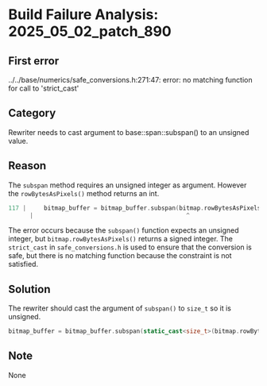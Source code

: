 # Build Failure Analysis: 2025_05_02_patch_890

## First error

../../base/numerics/safe_conversions.h:271:47: error: no matching function for call to 'strict_cast'

## Category
Rewriter needs to cast argument to base::span::subspan() to an unsigned value.

## Reason
The `subspan` method requires an unsigned integer as argument. However the `rowBytesAsPixels()` method returns an int.

```c++
117 |     bitmap_buffer = bitmap_buffer.subspan(bitmap.rowBytesAsPixels());
      |                                           ^
```

The error occurs because the `subspan()` function expects an unsigned integer, but `bitmap.rowBytesAsPixels()` returns a signed integer. The `strict_cast` in `safe_conversions.h` is used to ensure that the conversion is safe, but there is no matching function because the constraint is not satisfied.

## Solution
The rewriter should cast the argument of `subspan()` to `size_t` so it is unsigned.

```c++
bitmap_buffer = bitmap_buffer.subspan(static_cast<size_t>(bitmap.rowBytesAsPixels()));
```

## Note
None